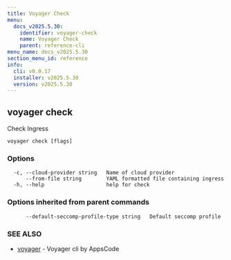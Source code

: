 ```yaml
---
title: Voyager Check
menu:
  docs_v2025.5.30:
    identifier: voyager-check
    name: Voyager Check
    parent: reference-cli
menu_name: docs_v2025.5.30
section_menu_id: reference
info:
  cli: v0.0.17
  installer: v2025.5.30
  version: v2025.5.30
---
```


## voyager check

Check Ingress

```
voyager check [flags]
```

### Options

```
  -c, --cloud-provider string   Name of cloud provider
      --from-file string        YAML formatted file containing ingress
  -h, --help                    help for check
```

### Options inherited from parent commands

```
      --default-seccomp-profile-type string   Default seccomp profile
```

### SEE ALSO

* [voyager](/docs/v2025.5.30/reference/cli/voyager)	 - Voyager cli by AppsCode


